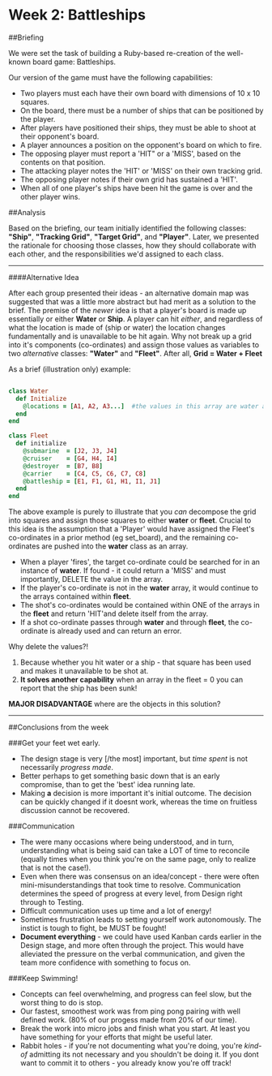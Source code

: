 Week 2: Battleships
===========
##Briefing
  
We were set the task of building a Ruby-based re-creation of the well-known board game: Battleships.  
  
Our version of the game must have the following capabilities:
  
+ Two players must each have their own board with dimensions of 10 x 10 squares.  
+ On the board, there must be a number of ships that can be positioned by the player.  
+ After players have positioned their ships, they must be able to shoot at their opponent's board.  
+ A player announces a position on the opponent's board on which to fire. 
+ The opposing player must report a 'HIT" or a 'MISS', based on the contents on that position. 
+ The attacking player notes the 'HIT' or 'MISS' on their own tracking grid. 
+ The opposing player notes if their own grid has sustained a 'HIT'. 
+ When all of one player's ships have been hit the game is over and the other player wins. 
   
   
##Analysis
    
Based on the briefing, our team initially identified the following classes: **"Ship"**, **"Tracking Grid"**, **"Target Grid"**, and **"Player"**.  Later, we presented the rationale for choosing those classes, how they should collaborate with each other, and the responsibilities we'd assigned to each class.  

________________________________________________________________________________________________________________________________


####Alternative Idea
   
After each group presented their ideas - an alternative domain map was suggested that was a little more abstract but had merit as a solution to the brief. The premise of the *newer* idea is that a player's board is made up essentially or either **Water** or **Ship**. A player can hit *either*, and regardless of what the location is made of (ship or water) the location changes fundamentally and is unavailable to be hit again. Why not break up a grid into it's components (co-ordinates) and assign those values as variables to two *alternative* classes: **"Water"** and **"Fleet"**. After all, **Grid = Water + Fleet**
   
As a brief (illustration only) example:  
```Ruby

class Water
  def Initialize
    @locations = [A1, A2, A3...]  #the values in this array are water and will miss.  
  end
end

class Fleet
  def initialize
    @submarine  = [J2, J3, J4]
    @cruiser    = [G4, H4, I4]
    @destroyer  = [B7, B8] 
    @carrier    = [C4, C5, C6, C7, C8]
    @battleship = [E1, F1, G1, H1, I1, J1] 
  end
end
```
   
The above example is purely to illustrate that you *can* decompose the grid into squares and assign those squares to either **water** or **fleet**. Crucial to this idea is the assumption that a 'Player' would have assigned the Fleet's co-ordinates in a prior method (eg set_board), and the remaining co-ordinates are pushed into the **water** class as an array. 
   
+ When a player 'fires', the target co-ordinate could be searched for in an instance of **water**. If found - it could return a 'MISS' and must importantly, DELETE the value in the array. 
+ If the player's co-ordinate is not in the **water** array, it would continue to the arrays contained within **fleet**.
+ The shot's co-ordinates would be contained within ONE of the arrays in the **fleet** and return 'HIT'and delete itself from the array. 
+ If a shot co-ordinate passes through **water** and through **fleet**, the co-ordinate is already used and can return an error.
   
Why delete the values?!  
1. Because whether you hit water or a ship - that square has been used and makes it unavailable to be shot at.   
2. **It solves another capability** when an array in the fleet = 0 you can report that the ship has been sunk!

**MAJOR DISADVANTAGE** where are the objects in this solution? 

________________________________________________________________________________________________________________________________

##Conclusions from the week 

###Get your feet wet early.
+ The design stage is very [/the most] important, but *time spent* is not necessarily *progress made*.  
+ Better perhaps to get something basic down that is an early compromise, than to get the 'best' idea running late. 
+ Making **a** decision is more important it's initial outcome. The decision can be quickly changed if it doesnt work, whereas the time on fruitless discussion cannot be recovered. 

###Communication
+ The were many occasions where being understood, and in turn, understanding what is being said can take a LOT of time to reconcile (equally times when you think you're on the same page, only to realize that is not the case!).    
+ Even when there was consensus on an idea/concept - there were often mini-misunderstandings that took time to resolve. Communication determines the speed of progress at every level, from Design right through to Testing.   
+ Difficult communication uses up time and a lot of energy!  
+ Sometimes frustration leads to setting yourself work autonomously. The instict is tough to fight, be MUST be fought!  
+ **Document everything** - we could have used Kanban cards earlier in the Design stage, and more often through the project. This would have alleviated the pressure on the verbal communication, and given the team more confidence with something to focus on. 

###Keep Swimming!
+ Concepts can feel overwhelming, and progress can feel slow, but the worst thing to do is stop.  
+ Our fastest, smoothest work was from ping pong pairing with well defined work. (80% of our progess made from 20% of our time).
+ Break the work into micro jobs and finish what you start. At least you have something for your efforts that might be useful later.  
+ Rabbit holes - if you're not documenting what you're doing, you're *kind-of* admitting its not necessary and you shouldn't be doing it. If you dont want to commit it to others - you already know you're off track!

